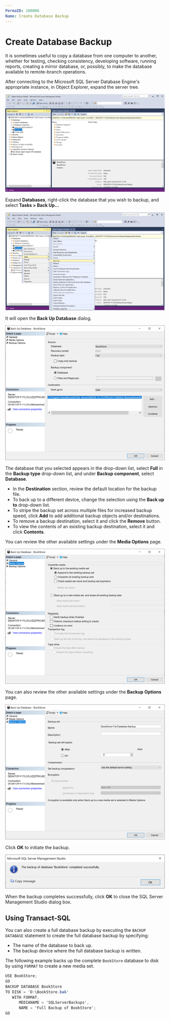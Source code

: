 ```yaml
---
PermaID: 100006
Name: Create Database Backup
---
```


# Create Database Backup

It is sometimes useful to copy a database from one computer to another, whether for testing, checking consistency, developing software, running reports, creating a mirror database, or, possibly, to make the database available to remote-branch operations.

After connecting to the Microsoft SQL Server Database Engine's appropriate instance, in Object Explorer, expand the server tree.

<img src="images/create-database-backup-1.png" alt="Connect to SQL Server Instance">

Expand **Databases**, right-click the database that you wish to backup, and select **Tasks > Back Up...**

<img src="images/create-database-backup-2.png" alt="Select Tasks > Back Up...">

It will open the **Back Up Database** dialog.

<img src="images/create-database-backup-3.png" alt="Back Up Database dialog">

The database that you selected appears in the drop-down list, select **Full** in the **Backup type** drop-down list, and under **Backup component**, select **Database**.

 - In the **Destination** section, review the default location for the backup file.
 - To back up to a different device, change the selection using the **Back up to** drop-down list. 
 - To stripe the backup set across multiple files for increased backup speed, click **Add** to add additional backup objects and/or destinations.
 - To remove a backup destination, select it and click the **Remove** button. 
 - To view the contents of an existing backup destination, select it and click **Contents**.

You can review the other available settings under the **Media Options** page.

<img src="images/create-database-backup-4.png" alt="Media Options page">

You can also review the other available settings under the **Backup Options** page.

<img src="images/create-database-backup-5.png" alt="Backup Options page">

Click **OK** to initiate the backup.

<img src="images/create-database-backup-6.png" alt="Backup completed successfully">

When the backup completes successfully, click **OK** to close the SQL Server Management Studio dialog box.

## Using Transact-SQL

You can also create a full database backup by executing the `BACKUP DATABASE` statement to create the full database backup by specifying:

 - The name of the database to back up.
 - The backup device where the full database backup is written.

The following example backs up the complete `BookStore` database to disk by using `FORMAT` to create a new media set.

```csharp
USE BookStore;
GO
BACKUP DATABASE BookStore
TO DISK = 'D:\BookStore.bak'
   WITH FORMAT,
      MEDIANAME = 'SQLServerBackups',
      NAME = 'Full Backup of BookStore';
GO
```
